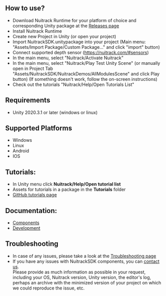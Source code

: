 ## How to use?
- Download Nuitrack Runtime for your platform of choice and corresponding Unity package at the [Releases page](https://github.com/3DiVi/nuitrack-sdk/releases)
- Install Nuitrack Runtime
- Create new Project in Unity (or open your project)
- Import NuitrackSDK.unitypackage into your project (Main menu: "Assets/Import Package/Custom Package..." and click "import" button)
- Connect supported depth sensor (https://nuitrack.com/#sensors)
- In the main menu, select "Nuitrack/Activate Nuitrack"
- In the main menu, select "Nuitrack/Play Test Unity Scene" (or manually open in Project Tab "Assets/NuitrackSDK/NuitrackDemos/AllModulesScene" and click Play button) (If something doesn't work, follow the on-screen instructions)
- Сheck out the tutorials "Nuitrack/Help/Open Tutorials List"

## Requirements
- Unity 2020.3.1 or later (windows or linux)

## Supported Platforms

- Windows
- Linux
- Android
- IOS 

## Tutorials:  
- In Unity menu click **Nuitrack/Help/Open tutorial list**
- Assets for tutorials in a package in the **Tutorials** folder
- [GitHub tutorials page](../doc/readme.md#unity-tutorials)

## Documentation:
- [Components](doc/Components.md)
- [Development](doc/Development.md)

## Troubleshooting
- In case of any issues, please take a look at the [Troubleshooting page](https://bit.ly/NuitrackTroubleshooting)
- If you have any issues with NuitrackSDK components, you can [contact us](https://community.nuitrack.com).  
Please provide as much information as possible in your request, including your OS, Nuitrack version, Unity version, the editor's log, perhaps an archive with the minimized version of your project on which we could reproduce the issue, etc.
